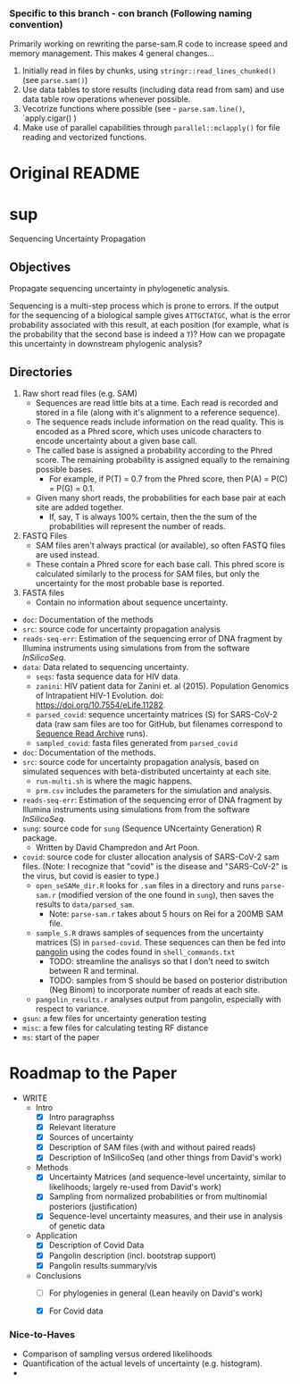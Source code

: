### Specific to this branch - con branch (Following naming convention)
Primarily working on rewriting the parse-sam.R code to increase speed and memory management. This makes 4 general changes... 
1. Initially read in files by chunks, using `stringr::read_lines_chunked()` (see `parse.sam()`)
2. Use data tables to store results (including data read from sam) and use data table row operations whenever possible.
3. Vecotrize functions where possible (see - `parse.sam.line()`, `apply.cigar() )
4. Make use of parallel capabilities through `parallel::mclapply()` for file reading and vectorized functions.

# Original README
# sup
Sequencing Uncertainty Propagation

## Objectives

Propagate sequencing uncertainty in phylogenetic analysis.

Sequencing is a multi-step process which is prone to errors. If the output for the sequencing of a biological sample gives `ATTGCTATGC`, what is the error probability associated with this result, at each position (for example, what is the probability that the second base is indeed a `T`)? How can we propagate this uncertainty in downstream phylogenic analysis?

## Directories


1. Raw short read files (e.g. SAM)
    - Sequences are read little bits at a time. Each read is recorded and stored in a file (along with it's alignment to a reference sequence).
    - The sequence reads include information on the read quality. This is encoded as a Phred score, which uses unicode characters to encode uncertainty about a given base call.
    - The called base is assigned a probability according to the Phred score. The remaining probability is assigned equally to the remaining possible bases.
        - For example, if P(T) = 0.7 from the Phred score, then P(A) = P(C) = P(G) = 0.1.
    - Given many short reads, the probabilities for each base pair at each site are added together.
        - If, say, T is always 100% certain, then the the sum of the probabilities will represent the number of reads.
2. FASTQ Files
    - SAM files aren't always practical (or available), so often FASTQ files are used instead.
    - These contain a Phred score for each base call. This phred score is calculated similarly to the process for SAM files, but only the uncertainty for the most probable base is reported.
3. FASTA files
    - Contain no information about sequence uncertainty.


- `doc`: Documentation of the methods
- `src`: source code for uncertainty propagation analysis
- `reads-seq-err`: Estimation of the sequencing error of DNA fragment by Illumina instruments using simulations from from the software *InSilicoSeq*.
- `data`: Data related to sequencing uncertainty.
    - `seqs`: fasta sequence data for HIV data.
    - `zanini`: HIV patient data for Zanini et. al (2015). Population Genomics of Intrapatient HIV-1 Evolution. doi: https://doi.org/10.7554/eLife.11282.
    - `parsed_covid`: sequence uncertainty matrices (S) for SARS-CoV-2 data (raw sam files are too for GitHub, but filenames correspond to [Sequence Read Archive](https://www.ncbi.nlm.nih.gov/sra) runs).
    - `sampled_covid`: fasta files generated from `parsed_covid`
- `doc`: Documentation of the methods.
- `src`: source code for uncertainty propagation analysis, based on simulated sequences with beta-distributed uncertainty at each site.
    - `run-multi.sh` is where the magic happens.
    - `prm.csv` includes the parameters for the simulation and analysis.
- `reads-seq-err`: Estimation of the sequencing error of DNA fragment by Illumina instruments using simulations from from the software *InSilicoSeq*.
- `sung`: source code for `sung` (Sequence UNcertainty Generation) R package.
    - Written by David Champredon and Art Poon.
- `covid`: source code for cluster allocation analysis of SARS-CoV-2 sam files. (Note: I recognize that "covid" is the disease and "SARS-CoV-2" is the virus, but covid is easier to type.)
    - `open_seSAMe_dir.R` looks for `.sam` files in a directory and runs `parse-sam.r` (modified version of the one found in `sung`), then saves the results to `data/parsed_sam`.
        - Note: `parse-sam.r` takes about 5 hours on Rei for a 200MB SAM file.
    - `sample_S.R` draws samples of sequences from the uncertainty matrices (S) in `parsed-covid`. These sequences can then be fed into [pangolin](https://github.com/cov-lineages/pangolin) using the codes found in `shell_commands.txt`
        - TODO: streamline the analisys so that I don't need to switch between R and terminal.
        - TODO: samples from S should be based on posterior distribution (Neg Binom) to incorporate number of reads at each site.
    - `pangolin_results.r` analyses output from pangolin, especially with respect to variance.
- `gsun`: a few files for uncertainty generation testing
- `misc`: a few files for calculating testing RF distance
- `ms`: start of the paper

# Roadmap to the Paper

- WRITE
    - Intro
        - [x] Intro paragraphss
        - [x] Relevant literature
        - [x] Sources of uncertainty
        - [x] Description of SAM files (with and without paired reads)
        - [x] Description of InSilicoSeq (and other things from David's work)
    - Methods
        - [x] Uncertainty Matrices (and sequence-level uncertainty, similar to likelihoods; largely re-used from David's work)
        - [x] Sampling from normalized probabilities or from multinomial posteriors (justification)
        - [x] Sequence-level uncertainty measures, and their use in analysis of genetic data
    - Application
        - [x] Description of Covid Data
        - [x] Pangolin description (incl. bootstrap support)
        - [x] Pangolin results summary/vis
    - Conclusions
        - [ ] For phylogenies in general (Lean heavily on David's work)
        - [x] For Covid data


### Nice-to-Haves

- Comparison of sampling versus ordered likelihoods
- Quantification of the actual levels of uncertainty (e.g. histogram).
- 




